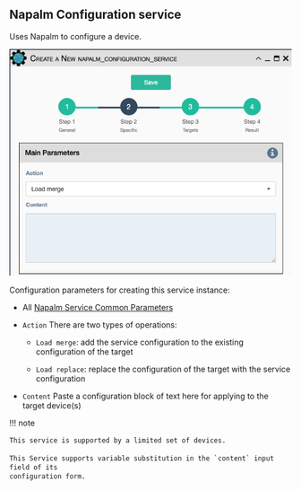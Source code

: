 ## Napalm Configuration service

Uses Napalm to configure a device.

![Napalm Configuration Service](../../_static/automation/builtin_service_types/napalm_configuration.png)

Configuration parameters for creating this service instance:

- All [Napalm Service Common Parameters](napalm_common.md) 

- `Action` There are two types of operations:

    - `Load merge`: add the service configuration to the existing configuration
       of the target

    - `Load replace`: replace the configuration of the target with the service
       configuration

- `Content` Paste a configuration block of text here for applying to
  the target device(s)

!!! note

    This service is supported by a limited set of devices.

    This Service supports variable substitution in the `content` input field of its
    configuration form.
